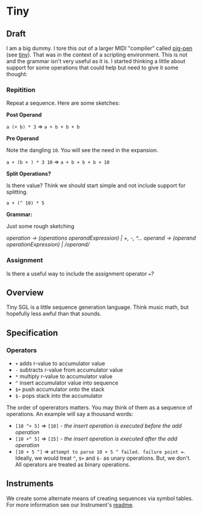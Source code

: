 # Tiny

## Draft
I am a big dummy. I tore this out of a larger MIDI "compiler" called [pig-pen](https://github.com/celsasser/pig-pen-server) (see [tiny](https://github.com/celsasser/pig-pen-server/tree/master/src/song/tiny)). That was in the context of a scripting environment. This is not and the grammar isn't very useful as it is. I started thinking a little about support for some operations that could help but need to give it some thought:

### Repitition
Repeat a sequence. Here are some sketches:

**Post Operand**

`a (+ b) * 3` => `a + b + b + b`

**Pre Operand**

Note the dangling `10`. You will see the need in the
expansion.

`a + (b + ) * 3 10` => `a + b + b + b + 10`

**Split Operations?**

Is there value? Think we should start simple and not include support for splitting.

`a + (^ 10) * 5`

**Grammar:**

Just some rough sketching

_operation -> (operations operandExpression) | +, -, ^..._
_operand -> (operand operationExpression) | /operand/_

### Assignment

Is there a useful way to include the assignment operator `=`?

## Overview
Tiny SGL is a little sequence generation language. Think music math, but hopefully less awful than that sounds.

## Specification

### Operators
* `+` adds r-value to accumulator value
* `-` subtracts r-value from accumulator value
* `*` multiply r-value to accumulator value
* `^` insert accumulator value into sequence
* `$+` push accumulator onto the stack
* `$-` pops stack into the accumulator

The order of opererators matters. You may think of them as a sequence of operations. An example will say a thousand words:
* `[10 ^+ 5]` => `[10]` _- the insert operation is executed before the add operation_
* `[10 +^ 5]` => `[15]` _- the insert operation is executed after the add operation_
* `[10 + 5 ^]` => `attempt to parse 10 + 5 ^ failed. failure point =`. Ideally, we would treat `^`, `$+` and `$-` as unary operations.
  But, we don't. All operators are treated as binary operations.

## Instruments

We create some alternate means of creating sequences via symbol tables. For more information see our Instrument's [readme](./src/instrument/readme.md).
